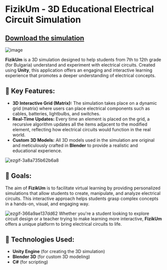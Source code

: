 # FizikUm - 3D Educational Electrical Circuit Simulation
## <a href="https://files.fm/f/4xxjuxfs7t"> Download the simulation</a>
![image](https://github.com/user-attachments/assets/af5365e0-e909-45c7-b37c-26667cb784ff)

**FizikUm** is a 3D simulation designed to help students from 7th to 12th grade (for Bulgaria) understand and experiment with electrical circuits. Created using **Unity**, this application offers an engaging and interactive learning experience that promotes a deeper understanding of electrical concepts.

## 🌟 Key Features:
- **3D Interactive Grid (Matrix):** The simulation takes place on a dynamic grid (matrix) where users can place electrical components such as cables, batteries, lightbulbs, and switches.
- **Real-Time Updates:** Every time an element is placed on the grid, a recursive algorithm updates all the items adjacent to the modified element, reflecting how electrical circuits would function in the real world.
- **Custom 3D Models:** All 3D models used in the simulation are original and meticulously crafted in **Blender** to provide a realistic and educational experience.

![ezgif-3a8a735b62b6a8](https://github.com/user-attachments/assets/577be7d1-90cd-4150-8c3a-58aa840dcc22)

## 🎯 Goals:
The aim of **FizikUm** is to facilitate virtual learning by providing personalized simulations that allow students to create, manipulate, and analyze electrical circuits. This interactive approach helps students grasp complex concepts in a hands-on, visual, and engaging way.

![ezgif-366a9ae137dd62](https://github.com/user-attachments/assets/337eb9a5-1899-488d-acf0-328197b86506)
Whether you're a student looking to explore circuit design or a teacher trying to make learning more interactive, **FizikUm** offers a unique platform to bring electrical circuits to life.

## 🚀 Technologies Used:
- **Unity Engine** (for creating the 3D simulation)
- **Blender 3D** (for custom 3D modeling)
- **C#** (for scripting)


